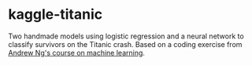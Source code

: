 # kaggle-titanic
Two handmade models using logistic regression and a neural network to classify survivors on the Titanic crash. Based on a coding exercise from [Andrew Ng's course on machine learning](https://www.coursera.org/learn/machine-learning).

